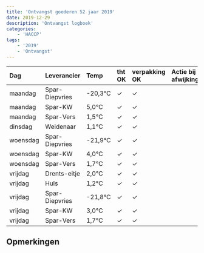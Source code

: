 ```yaml
---
title: 'Ontvangst goederen 52 jaar 2019'
date: 2019-12-29
description: 'Ontvangst logboek'
categories:
    - 'HACCP'
tags:
    - '2019'
    - 'Ontvangst'
---
```

| Dag | Leverancier | Temp | tht OK | verpakking OK | Actie bij afwijking | Controle door |
|:---|:---|:---|:---|:---|:---|:---|
| maandag | Spar-Diepvries | -20,3°C | &check; | &check; | | DPater |
| maandag | Spar-KW | 5,0°C | &check; | &check; | | DPater |
| maandag | Spar-Vers | 1,5°C | &check; | &check; | | DPater |
| dinsdag | Weidenaar | 1,1°C | &check; | &check; | | DPater |
| woensdag | Spar-Diepvries | -21,9°C | &check; | &check; | | WPater |
| woensdag | Spar-KW | 4,0°C | &check; | &check; | | WPater |
| woensdag | Spar-Vers | 1,7°C | &check; | &check; | | WPater |
| vrijdag | Drents-eitje | 2,0°C | &check; | &check; | | WPater |
| vrijdag | Huls | 1,2°C | &check; | &check; | | WPater |
| vrijdag | Spar-Diepvries | -21,8°C | &check; | &check; | | WPater |
| vrijdag | Spar-KW | 3,0°C | &check; | &check; | | WPater |
| vrijdag | Spar-Vers | 1,7°C | &check; | &check; | | WPater |

## Opmerkingen


